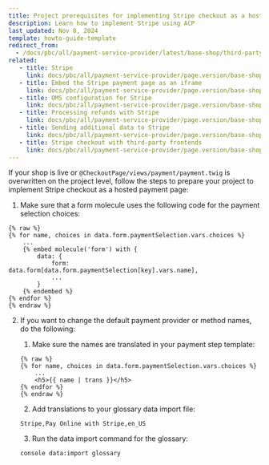 ```yaml
---
title: Project prerequisites for implementing Stripe checkout as a hosted payment page
description: Learn how to implement Stripe using ACP
last_updated: Nov 8, 2024
template: howto-guide-template
redirect_from:
  - /docs/pbc/all/payment-service-provider/latest/base-shop/third-party-integrations/stripe/project-guidelines-for-stripe/project-prerequisites-for-implementing-Stripe-checkout-as-a-hosted-payment-page.html
related:
   - title: Stripe
     link: docs/pbc/all/payment-service-provider/page.version/base-shop/third-party-integrations/stripe/stripe.html
   - title: Embed the Stripe payment page as an iframe
     link: docs/pbc/all/payment-service-provider/page.version/base-shop/third-party-integrations/stripe/project-guidelines-for-stripe/embed-the-stripe-payment-page-as-an-iframe.html
   - title: OMS configuration for Stripe
     link: docs/pbc/all/payment-service-provider/page.version/base-shop/third-party-integrations/stripe/project-guidelines-for-stripe/oms-configuration-for-stripe.html
   - title: Processing refunds with Stripe
     link: docs/pbc/all/payment-service-provider/page.version/base-shop/third-party-integrations/stripe/project-guidelines-for-stripe/processing-refunds-with-stripe.html
   - title: Sending additional data to Stripe
     link: docs/pbc/all/payment-service-provider/page.version/base-shop/third-party-integrations/stripe/project-guidelines-for-stripe/sending-additional-data-to-stripe.html
   - title: Stripe checkout with third-party frontends
     link: docs/pbc/all/payment-service-provider/page.version/base-shop/third-party-integrations/stripe/project-guidelines-for-stripe/stripe-checkout-with-third-party-frontends.html
---
```


If your shop is live or `@CheckoutPage/views/payment/payment.twig` is overwritten on the project level, follow the steps to prepare your project to implement Stripe checkout as a hosted payment page:

1. Make sure that a form molecule uses the following code for the payment selection choices:

```twig
{% raw %}
{% for name, choices in data.form.paymentSelection.vars.choices %}
    ...
    {% embed molecule('form') with {
        data: {
            form: data.form[data.form.paymentSelection[key].vars.name],
            ...
        }
    {% endembed %}
{% endfor %}
{% endraw %}       
```

2. If you want to change the default payment provider or method names, do the following:
   1. Make sure the names are translated in your payment step template:

   ```twig
   {% raw %}
   {% for name, choices in data.form.paymentSelection.vars.choices %}
       ...
       <h5>{{ name | trans }}</h5>
   {% endfor %}
   {% endraw %}
   ```

   2. Add translations to your glossary data import file:

   ```csv
   Stripe,Pay Online with Stripe,en_US
   ```

    3. Run the data import command for the glossary:

   ```bash
   console data:import glossary
   ```
